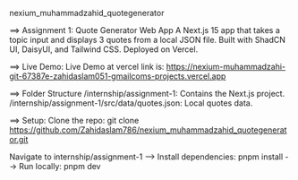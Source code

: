 nexium_muhammadzahid_quotegenerator

==> Assignment 1: Quote Generator Web App
A Next.js 15 app that takes a topic input and displays 3 quotes from a local JSON file. Built with ShadCN UI, DaisyUI, and Tailwind CSS. Deployed on Vercel.

==> Live Demo:
Live Demo at vercel link is: https://nexium-muhammadzahi-git-67387e-zahidaslam051-gmailcoms-projects.vercel.app

==> Folder Structure
/internship/assignment-1: Contains the Next.js project.
/internship/assignment-1/src/data/quotes.json: Local quotes data.

==> Setup:
Clone the repo: git clone 
https://github.com/Zahidaslam786/nexium_muhammadzahid_quotegenerator.git

Navigate to internship/assignment-1
--> Install dependencies: pnpm install
--> Run locally: pnpm dev
